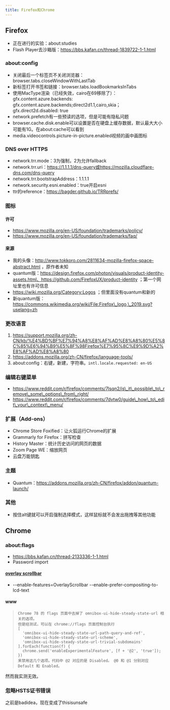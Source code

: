 ```yaml
---
title: Firefox和Chrome
---
```


## Firefox

* 正在进行的实验：about:studies
* Flash Player去沙箱版：https://bbs.kafan.cn/thread-1839722-1-1.html

### about:config

* 关闭最后一个标签页不关闭浏览器：browser.tabs.closeWindowWithLastTab
* 新标签打开书签和链接：browser.tabs.loadBookmarksInTabs
* 使用MacType渲染（已经失效，cairo在69移除了）：gfx.content.azure.backends: gfx.content.azure.backends;direct2d1.1,cairo,skia；gfx.direct2d.disabled: true
* network.prefetch有一些预读的选项，但是可能有隐私问题
* browser.cache.disk.enable可以设置是否在硬盘上缓存数据，默认最大大小可能有1G。在about:cache可以看到
* media.videocontrols.picture-in-picture.enabled视频的画中画图标

### DNS over HTTPS

* network.trr.mode：3为强制，2为允许fallback
* network.trr.uri：https://1.1.1.1/dns-query或https://mozilla.cloudflare-dns.com/dns-query
* network.trr.bootstrapAddress：1.1.1.1
* network.security.esni.enabled：true开启esni
* ttr的reference：https://bagder.github.io/TRRprefs/

### 图标

#### 许可

* https://www.mozilla.org/en-US/foundation/trademarks/policy/
* https://www.mozilla.org/en-US/foundation/trademarks/faq/

#### 来源

* 我的头像：http://www.tokkoro.com/2811634-mozilla-firefox-space-abstract.html ，原作者未知
* quantum版：https://design.firefox.com/photon/visuals/product-identity-assets.html、https://github.com/FirefoxUX/product-identity ；第一个网址里也有许可信息
* https://wiki.mozilla.org/Category:Logos ；但里面没有quantum和新的
* 新quantum版：https://commons.wikimedia.org/wiki/File:Firefox\_logo,\_2019.svg?uselang=zh

### 更改语言

1.  https://support.mozilla.org/zh-CN/kb/%E4%BD%BF%E7%94%A8%E8%AF%AD%E8%A8%80%E5%8C%85%E6%94%B9%E5%8F%98Firefox%E7%95%8C%E9%9D%A2%E8%AF%AD%E8%A8%80
2.  https://addons.mozilla.org/zh-CN/firefox/language-tools/
3.  about:config：右键，新建，字符串。`intl.locale.requested: en-US`

### 编辑右键菜单

* https://www.reddit.com/r/firefox/comments/7lsqn2/is\_it\_possible\_to\_remove\_some\_options\_from\_right/
* https://www.reddit.com/r/firefox/comments/7dvtw0/guide\_how\_to\_edit\_your\_context\_menu/

### 扩展（Add-ons）

* Chrome Store Foxified：让火狐运行Chrome的扩展
* Grammarly for Firefox：拼写检查
* History Master：统计历史访问的网页的数据
* Zoom Page WE：缩放网页
* 云盘万能钥匙

### 主题

* Quantum：https://addons.mozilla.org/zh-CN/firefox/addon/quantum-launch/

### 其他

* 按住alt键就可以开启强制选择模式，这样鼠标就不会发出拖拽等其他功能

## Chrome

### about:flags

* https://bbs.kafan.cn/thread-2133336-1-1.html
* Password import

#### [overlay scrollbar](https://www.zhihu.com/question/64630817/answer/223528093)

* --enable-features=OverlayScrollbar --enable-prefer-compositing-to-lcd-text

#### www

> ```
> Chrome 78 的 flags 页面中去掉了 omnibox-ui-hide-steady-state-url 相关的选项。
> 但是经测试，可以在 chrome://flags 页面控制台执行
> [
>   'omnibox-ui-hide-steady-state-url-path-query-and-ref',
>   'omnibox-ui-hide-steady-state-url-scheme',
>   'omnibox-ui-hide-steady-state-url-trivial-subdomains'
> ].forEach(function(f) {
>   chrome.send('enableExperimentalFeature', [f + '@2', 'true']);
> })
> 来禁用这几个选项。代码中 @2 对应的是 Disabled。 @0 和 @1 分别对应 Default 和 Enabled。
> ```

然而我实测无效。

### 忽略HSTS证书错误

之前是badidea，现在变成了thisisunsafe
